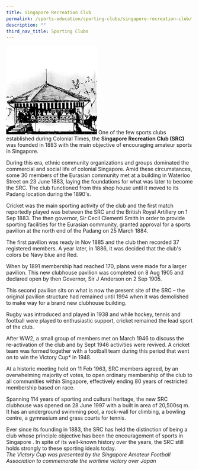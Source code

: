 ```yaml
---
title: Singapore Recreation Club
permalink: /sports-education/sporting-clubs/singapore-recreation-club/
description: ""
third_nav_title: Sporting Clubs
---
```

![Singapore Recreation Club](/images/Sport%20Education/Sporting%20Clubs/RecreationClub.jpeg)
One of the few sports clubs established during Colonial Times, the **Singapore Recreation Club (SRC)** was founded in 1883 with the main objective of encouraging amateur sports in Singapore.
  
During this era, ethnic community organizations and groups dominated the commercial and social life of colonial Singapore. Amid these circumstances, some 30 members of the Eurasian community met at a building in Waterloo Street on 23 June 1883, laying the foundations for what was later to become the SRC. The club functioned from this shop house until it moved to its Padang location during the 1890's.  
  
Cricket was the main sporting activity of the club and the first match reportedly played was between the SRC and the British Royal Artillery on 1 Sep 1883. The then governor, Sir Cecil Clementi Smith in order to provide sporting facilities for the Eurasian community, granted approval for a sports pavilion at the north end of the Padang on 25 March 1884.  
  
The first pavilion was ready in Nov 1885 and the club then recorded 37 registered members. A year later, in 1886, it was decided that the club's colors be Navy blue and Red.  
  
When by 1891 membership had reached 170, plans were made for a larger pavilion. This new clubhouse pavilion was completed on 8 Aug 1905 and declared open by then Governor, Sir J Anderson on 2 Sep 1905.  
  
This second pavilion sits on what is now the present site of the SRC – the original pavilion structure had remained until 1994 when it was demolished to make way for a brand new clubhouse building.  
  
Rugby was introduced and played in 1938 and while hockey, tennis and football were played to enthusiastic support, cricket remained the lead sport of the club.  
  
After WW2, a small group of members met on March 1946 to discuss the re-activation of the club and by Sept 1946 activities were revived. A cricket team was formed together with a football team during this period that went on to win the Victory Cup\* in 1948.  
  
At a historic meeting held on 11 Feb 1963, SRC members agreed, by an overwhelming majority of votes, to open ordinary membership of the club to all communities within Singapore, effectively ending 80 years of restricted membership based on race.  
  
Spanning 114 years of sporting and cultural heritage, the new SRC clubhouse was opened on 28 June 1997 with a built in area of 20,500sq m. It has an underground swimming pool, a rock-wall for climbing, a bowling centre, a gymnasium and grass courts for tennis.  
  
Ever since its founding in 1883, the SRC has held the distinction of being a club whose principle objective has been the encouragement of sports in Singapore . In spite of its well-known history over the years, the SRC still holds strongly to these sporting ideals today.  
*The Victory Cup was presented by the Singapore Amateur Football Association to commemorate the wartime victory over Japan*
